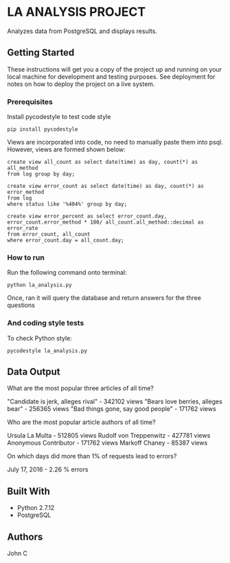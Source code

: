 # LA ANALYSIS PROJECT

Analyzes data from PostgreSQL and displays results.

## Getting Started

These instructions will get you a copy of the project up and running on your local machine for development and testing purposes. See deployment for notes on how to deploy the project on a live system.

### Prerequisites

Install pycodestyle to test code style

```
pip install pycodestyle
```

Views are incorporated into code, no need to manually paste them into psql.
However, views are formed shown below:

```
create view all_count as select date(time) as day, count(*) as all_method 
from log group by day;
```

```
create view error_count as select date(time) as day, count(*) as error_method 
from log 
where status like '%404%' group by day;
```

```
create view error_percent as select error_count.day, error_count.error_method * 100/ all_count.all_method::decimal as error_rate 
from error_count, all_count 
where error_count.day = all_count.day;
```

### How to run

Run the following command onto terminal:

```
python la_analysis.py
```

Once, ran it will query the database and return answers for the three questions

### And coding style tests

To check Python style: 

```
pycodestyle la_analysis.py
```

## Data Output

What are the most popular three articles of all time?

  "Candidate is jerk, alleges rival"  -  342102  views
  "Bears love berries, alleges bear"  -  256365  views
  "Bad things gone, say good people"  -  171762  views

Who are the most popular article authors of all time?

  Ursula La Multa  -  512805  views
  Rudolf von Treppenwitz  -  427781  views
  Anonymous Contributor  -  171762  views
  Markoff Chaney  -  85387  views

On which days did more than 1% of requests lead to errors?

  July 17, 2016  -  2.26 % errors

## Built With

* Python 2.7.12
* PostgreSQL

## Authors

John C